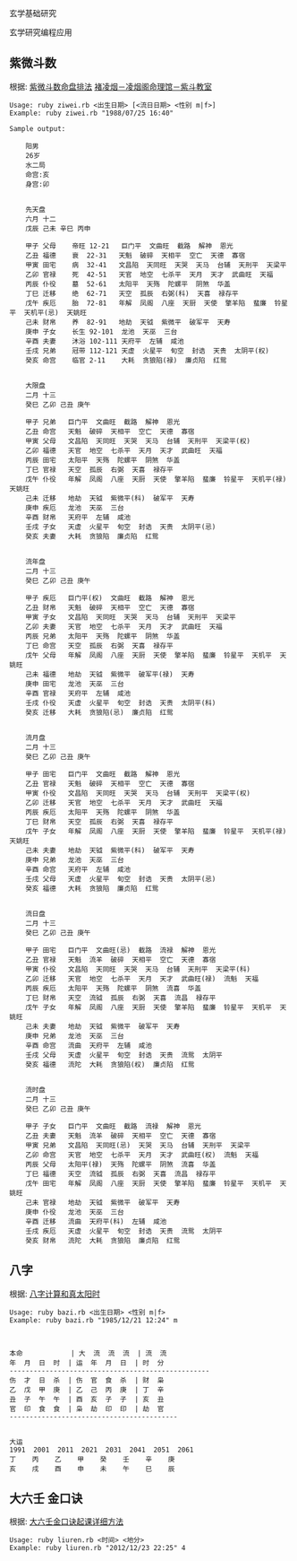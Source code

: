  


玄学基础研究

玄学研究编程应用	


紫微斗数
-------
根据:
[紫微斗数命盘排法](http://www.freehoro.net/PHP-ZWDS_GB/Tutorial/PaiPan/index.php)
[褚凌烟－凌烟阁命理馆－紫斗教室](http://v.youku.com/v_show/id_XMjcwOTA2NDI0.html)

	
	Usage: ruby ziwei.rb <出生日期> [<流日日期> <性别 m|f>]
	Example: ruby ziwei.rb "1988/07/25 16:40"
	
	Sample output:

		阳男
		26岁
		水二局
		命宫:亥
		身宫:卯


		先天盘
		六月 十二
		戊辰 己未 辛巳 丙申 

		甲子 父母	 帝旺	12-21	巨门平  文曲旺  截路  解神  恩光  
		乙丑 福德	 衰	22-31	天魁  破碎  天相平  空亡  天德  寡宿  
		甲寅 田宅	 病	32-41	文昌陷  天同旺  天哭  天马  台辅  天刑平  天梁平  
		乙卯 官禄	 死	42-51	天官  地空  七杀平  天月  天才  武曲旺  天福  
		丙辰 仆役	 墓	52-61	太阳平  天殇  陀螺平  阴煞  华盖  
		丁巳 迁移	 绝	62-71	天空  孤辰  右弼(科)  天喜  禄存平  
		戊午 疾厄	 胎	72-81	年解  凤阁  八座  天厨  天使  擎羊陷  蜚廉  铃星平  天机平(忌)  天姚旺  
		己未 财帛	 养	82-91	地劫  天钺  紫微平  破军平  天寿  
		庚申 子女	 长生	92-101	龙池  天巫  三台  
		辛酉 夫妻	 沐浴	102-111	天府平  左辅  咸池  
		壬戌 兄弟	 冠带	112-121	天虚  火星平  旬空  封诰  天贵  太阴平(权)  
		癸亥 命宫	 临官	2-11	大耗  贪狼陷(禄)  廉贞陷  红鸳  


		大限盘
		二月 十三
		癸巳 乙卯 己丑 庚午 

		甲子 兄弟	巨门平  文曲旺  截路  解神  恩光  
		乙丑 命宫	天魁  破碎  天相平  空亡  天德  寡宿  
		甲寅 父母	文昌陷  天同旺  天哭  天马  台辅  天刑平  天梁平(权)  
		乙卯 福德	天官  地空  七杀平  天月  天才  武曲旺  天福  
		丙辰 田宅	太阳平  天殇  陀螺平  阴煞  华盖  
		丁巳 官禄	天空  孤辰  右弼  天喜  禄存平  
		戊午 仆役	年解  凤阁  八座  天厨  天使  擎羊陷  蜚廉  铃星平  天机平(禄)  天姚旺  
		己未 迁移	地劫  天钺  紫微平(科)  破军平  天寿  
		庚申 疾厄	龙池  天巫  三台  
		辛酉 财帛	天府平  左辅  咸池  
		壬戌 子女	天虚  火星平  旬空  封诰  天贵  太阴平(忌)  
		癸亥 夫妻	大耗  贪狼陷  廉贞陷  红鸳  


		流年盘
		二月 十三
		癸巳 乙卯 己丑 庚午 

		甲子 疾厄	巨门平(权)  文曲旺  截路  解神  恩光  
		乙丑 财帛	天魁  破碎  天相平  空亡  天德  寡宿  
		甲寅 子女	文昌陷  天同旺  天哭  天马  台辅  天刑平  天梁平  
		乙卯 夫妻	天官  地空  七杀平  天月  天才  武曲旺  天福  
		丙辰 兄弟	太阳平  天殇  陀螺平  阴煞  华盖  
		丁巳 命宫	天空  孤辰  右弼  天喜  禄存平  
		戊午 父母	年解  凤阁  八座  天厨  天使  擎羊陷  蜚廉  铃星平  天机平  天姚旺  
		己未 福德	地劫  天钺  紫微平  破军平(禄)  天寿  
		庚申 田宅	龙池  天巫  三台  
		辛酉 官禄	天府平  左辅  咸池  
		壬戌 仆役	天虚  火星平  旬空  封诰  天贵  太阴平(科)  
		癸亥 迁移	大耗  贪狼陷(忌)  廉贞陷  红鸳  


		流月盘
		二月 十三
		癸巳 乙卯 己丑 庚午 

		甲子 田宅	巨门平  文曲旺  截路  解神  恩光  
		乙丑 官禄	天魁  破碎  天相平  空亡  天德  寡宿  
		甲寅 仆役	文昌陷  天同旺  天哭  天马  台辅  天刑平  天梁平(权)  
		乙卯 迁移	天官  地空  七杀平  天月  天才  武曲旺  天福  
		丙辰 疾厄	太阳平  天殇  陀螺平  阴煞  华盖  
		丁巳 财帛	天空  孤辰  右弼  天喜  禄存平  
		戊午 子女	年解  凤阁  八座  天厨  天使  擎羊陷  蜚廉  铃星平  天机平(禄)  天姚旺  
		己未 夫妻	地劫  天钺  紫微平(科)  破军平  天寿  
		庚申 兄弟	龙池  天巫  三台  
		辛酉 命宫	天府平  左辅  咸池  
		壬戌 父母	天虚  火星平  旬空  封诰  天贵  太阴平(忌)  
		癸亥 福德	大耗  贪狼陷  廉贞陷  红鸳  


		流日盘
		二月 十三
		癸巳 乙卯 己丑 庚午 

		甲子 田宅	巨门平  文曲旺(忌)  截路  流禄  解神  恩光  
		乙丑 官禄	天魁  流羊  破碎  天相平  空亡  天德  寡宿  
		甲寅 仆役	文昌陷  天同旺  天哭  天马  台辅  天刑平  天梁平(科)  
		乙卯 迁移	天官  地空  七杀平  天月  天才  武曲旺(禄)  流魁  天福  
		丙辰 疾厄	太阳平  天殇  陀螺平  阴煞  流喜  华盖  
		丁巳 财帛	天空  流钺  孤辰  右弼  天喜  流昌  禄存平  
		戊午 子女	年解  凤阁  八座  天厨  天使  擎羊陷  蜚廉  铃星平  天机平  天姚旺  
		己未 夫妻	地劫  天钺  紫微平  破军平  天寿  
		庚申 兄弟	龙池  天巫  三台  
		辛酉 命宫	流曲  天府平  左辅  咸池  
		壬戌 父母	天虚  火星平  旬空  封诰  天贵  流鸳  太阴平  
		癸亥 福德	流陀  大耗  贪狼陷(权)  廉贞陷  红鸳  


		流时盘
		二月 十三
		癸巳 乙卯 己丑 庚午 

		甲子 子女	巨门平  文曲旺  截路  流禄  解神  恩光  
		乙丑 夫妻	天魁  流羊  破碎  天相平  空亡  天德  寡宿  
		甲寅 兄弟	文昌陷  天同旺(忌)  天哭  天马  台辅  天刑平  天梁平  
		乙卯 命宫	天官  地空  七杀平  天月  天才  武曲旺(权)  流魁  天福  
		丙辰 父母	太阳平(禄)  天殇  陀螺平  阴煞  流喜  华盖  
		丁巳 福德	天空  流钺  孤辰  右弼  天喜  流昌  禄存平  
		戊午 田宅	年解  凤阁  八座  天厨  天使  擎羊陷  蜚廉  铃星平  天机平  天姚旺  
		己未 官禄	地劫  天钺  紫微平  破军平  天寿  
		庚申 仆役	龙池  天巫  三台  
		辛酉 迁移	流曲  天府平(科)  左辅  咸池  
		壬戌 疾厄	天虚  火星平  旬空  封诰  天贵  流鸳  太阴平  
		癸亥 财帛	流陀  大耗  贪狼陷  廉贞陷  红鸳  

八字
----
根据:
[八字计算和真太阳时](http://bjtime.cn/bazi.asp)


	Usage: ruby bazi.rb <出生日期> <性别 m|f>
	Example: ruby bazi.rb "1985/12/21 12:24" m



	本命            | 大  流  流  流  | 流  流
	年  月  日  时  | 运  年  月  日  | 时  分
	--------------------------------------------------
	伤  才  日  杀  | 伤  官  食  杀  | 财  枭
	乙  戊  甲  庚  | 乙  己  丙  庚  | 丁  辛
	丑  子  午  午  | 酉  亥  子  子  | 亥  丑
	官  印  食  食  | 枭  劫  印  印  | 劫  官
	------------------------------------------


	大运
	1991  2001  2011  2021  2031  2041  2051  2061
	丁    丙    乙    甲    癸    壬    辛    庚
	亥    戌    酉    申    未    午    巳    辰



大六壬 金口诀
----
根据:
[大六壬金口诀起课详细方法](http://www.zhycw.com/art/n863c10.aspx)
	
	Usage: ruby liuren.rb <时间> <地分>
	Example: ruby liuren.rb "2012/12/23 22:25" 4


	





